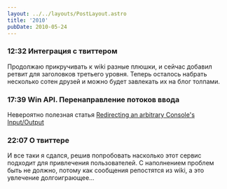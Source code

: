 ```yaml
---
layout: ../../layouts/PostLayout.astro
title: '2010'
pubDate: 2010-05-24
---
```


### 12:32 Интеграция с твиттером

Продолжаю прикручивать к wiki разные плюшки, и сейчас добавил ретвит для заголовков третьего уровня. Теперь осталось набрать несколько сотен друзей и можно будет завлекать их на блог толпами.

### 17:39 Win API. Перенаправление потоков ввода

Невероятно полезная статья [Redirecting an arbitrary Console's Input/Output](http://www.codeproject.com/KB/threads/redir.aspx)

### 22:07 О твиттере

И все таки я сдался, решив попробовать насколько этот сервис подходит для привлечения пользователей. С наполнением проблем быть не должно, потому как сообщения репостятся из wiki, а это увлечение долгоиграющее…